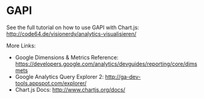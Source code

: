 GAPI
====

See the full tutorial on how to use GAPI with Chart.js: http://code64.de/visionerdy/analytics-visualisieren/


More Links:

- Google Dimensions & Metrics Reference: https://developers.google.com/analytics/devguides/reporting/core/dimsmets
- Google Analytics Query Explorer 2: http://ga-dev-tools.appspot.com/explorer/
- Chart.js Docs: http://www.chartjs.org/docs/
